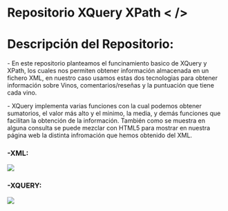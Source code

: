 ﻿# Repositorio XQuery XPath <  />
 <h1>Descripción del Repositorio:</h1>
 <p>- En este repositorio planteamos el funcinamiento basico de XQuery y XPath, los cuales nos permiten obtener información almacenada en un fichero XML, en 
 nuestro caso usamos estas dos tecnologias para obtener información sobre Vinos, comentarios/reseñas y la puntuación que tiene cada vino.</p>
 
 <p>- XQuery implementa varias funciones con la cual podemos obtener sumatorios, el valor más alto y el minimo, la media, y demás funciones que facilitan la obtención de la información.
 También como se muestra en alguna consulta se puede mezclar con HTML5 para mostrar en nuestra página web la distinta infromación que hemos obtenido del XML.</p>
<h3>-XML:</h3>
<img src="https://github.com/sorgazb/Repo_XQuery/assets/150727714/a8ea4973-bf28-4a79-ba2d-4e0f887ae793"/>
<h3>-XQUERY:</h3>
<img src="https://github.com/sorgazb/Repo_XQuery/assets/150727714/68c47c82-225f-4006-b42b-35cc0cd30331"/>
